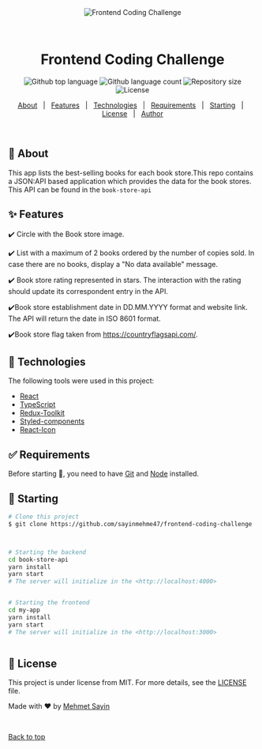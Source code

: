 <div align="center" id="top"> 
  <img src="./.github/app.gif" alt="Frontend Coding Challenge" />

&#xa0;

  <!-- <a href="https://frontendcodingchallenge.netlify.app">Demo</a> -->
</div>

<h1 align="center">Frontend Coding Challenge</h1>

<p align="center">
  <img alt="Github top language" src="https://img.shields.io/github/languages/top/sayinmehmet47/frontend-coding-challenge?color=56BEB8">

  <img alt="Github language count" src="https://img.shields.io/github/languages/count/sayinmehmet47/frontend-coding-challenge?color=56BEB8">

  <img alt="Repository size" src="https://img.shields.io/github/repo-size/sayinmehmet47/frontend-coding-challenge?color=56BEB8">

  <img alt="License" src="https://img.shields.io/github/license/sayinmehmet47/frontend-coding-challenge?color=56BEB8">

  <!-- <img alt="Github issues" src="https://img.shields.io/github/issues/{{YOUR_GITHUB_USERNAME}}/frontend-coding-challenge?color=56BEB8" /> -->

  <!-- <img alt="Github forks" src="https://img.shields.io/github/forks/{{YOUR_GITHUB_USERNAME}}/frontend-coding-challenge?color=56BEB8" /> -->

  <!-- <img alt="Github stars" src="https://img.shields.io/github/stars/{{YOUR_GITHUB_USERNAME}}/frontend-coding-challenge?color=56BEB8" /> -->
</p>

<!-- Status -->

<!-- <h4 align="center">
	🚧  Frontend Coding Challenge 🚀 Under construction...  🚧
</h4>

<hr> -->

<p align="center">
  <a href="#dart-about">About</a> &#xa0; | &#xa0; 
  <a href="#sparkles-features">Features</a> &#xa0; | &#xa0;
  <a href="#rocket-technologies">Technologies</a> &#xa0; | &#xa0;
  <a href="#white_check_mark-requirements">Requirements</a> &#xa0; | &#xa0;
  <a href="#checkered_flag-starting">Starting</a> &#xa0; | &#xa0;
  <a href="#memo-license">License</a> &#xa0; | &#xa0;
  <a href="https://github.com/sayinmehme47" target="_blank">Author</a>
</p>

<br>

## :dart: About

This app lists the best-selling books for each book store.This repo contains a JSON:API based application which provides the data for the book stores. This API can be found in the `book-store-api`

## :sparkles: Features

:heavy_check_mark: Circle with the Book store image.

:heavy_check_mark: List with a maximum of 2 books ordered by the number of copies sold. In case there are no books, display a "No data available" message.

:heavy_check_mark: Book store rating represented in stars. The interaction with the rating should update its correspondent entry in the API.

:heavy_check_mark:Book store establishment date in DD.MM.YYYY format and website link. The API will return the date in ISO 8601 format.

:heavy_check_mark:Book store flag taken from https://countryflagsapi.com/.

## :rocket: Technologies

The following tools were used in this project:

- [React](https://pt-br.reactjs.org/)
- [TypeScript](https://www.typescriptlang.org/)
- [Redux-Toolkit](https://redux-toolkit.js.org/)
- [Styled-components](https://styled-components.com/)
- [React-Icon](https://react-icons.github.io/react-icons/)

## :white_check_mark: Requirements

Before starting :checkered_flag:, you need to have [Git](https://git-scm.com) and [Node](https://nodejs.org/en/) installed.

## :checkered_flag: Starting

```bash
# Clone this project
$ git clone https://github.com/sayinmehme47/frontend-coding-challenge



# Starting the backend
cd book-store-api
yarn install
yarn start
# The server will initialize in the <http://localhost:4000>


# Starting the frontend
cd my-app
yarn install
yarn start
# The server will initialize in the <http://localhost:3000>



```

## :memo: License

This project is under license from MIT. For more details, see the [LICENSE](LICENSE.md) file.

Made with :heart: by <a href="https://github.com/sayinmehme47" target="_blank">Mehmet Sayin</a>

&#xa0;

<a href="#top">Back to top</a>
